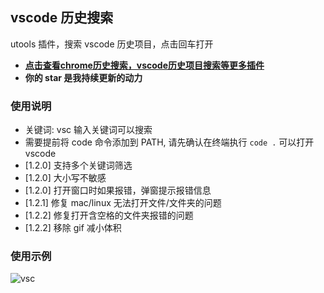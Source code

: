 ## vscode 历史搜索

utools 插件，搜索 vscode 历史项目，点击回车打开

- [**点击查看chrome历史搜索，vscode历史项目搜索等更多插件**](https://github.com/mohuishou/utools)
- **你的 star 是我持续更新的动力**

### 使用说明

- 关键词: vsc 输入关键词可以搜索
- 需要提前将 code 命令添加到 PATH, 请先确认在终端执行 `code .` 可以打开 vscode
- [1.2.0] 支持多个关键词筛选
- [1.2.0] 大小写不敏感
- [1.2.0] 打开窗口时如果报错，弹窗提示报错信息
- [1.2.1] 修复 mac/linux 无法打开文件/文件夹的问题
- [1.2.2] 修复打开含空格的文件夹报错的问题
- [1.2.2] 移除 gif 减小体积

### 使用示例

![vsc](https://raw.githubusercontent.com/mohuishou/utools/master/imgs/vsc.gif)
